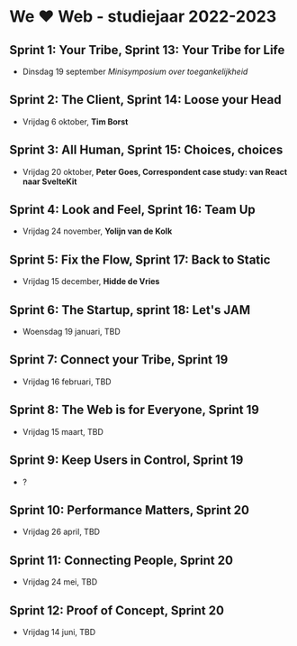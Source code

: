 # We ♥ Web - studiejaar 2022-2023

##  Sprint 1: Your Tribe, Sprint 13: Your Tribe for Life
- Dinsdag 19 september *Minisymposium over toegankelijkheid*

## Sprint 2: The Client, Sprint 14: Loose your Head
- Vrijdag 6 oktober, **Tim Borst**

## Sprint 3: All Human, Sprint 15: Choices, choices
- Vrijdag 20 oktober, **Peter Goes, Correspondent case study: van React naar SvelteKit**

## Sprint 4: Look and Feel, Sprint 16: Team Up
- Vrijdag 24 november, **Yolijn van de Kolk**

## Sprint 5: Fix the Flow, Sprint 17: Back to Static
- Vrijdag 15 december, **Hidde de Vries**

## Sprint 6: The Startup, sprint 18: Let's JAM
- Woensdag 19 januari, TBD

## Sprint 7: Connect your Tribe, Sprint 19
- Vrijdag 16 februari, TBD

## Sprint 8: The Web is for Everyone, Sprint 19
- Vrijdag 15 maart, TBD

## Sprint 9: Keep Users in Control, Sprint 19
- ?

## Sprint 10: Performance Matters, Sprint 20
- Vrijdag 26 april, TBD

## Sprint 11: Connecting People, Sprint 20
- Vrijdag 24 mei, TBD

## Sprint 12: Proof of Concept, Sprint 20
- Vrijdag 14 juni, TBD
